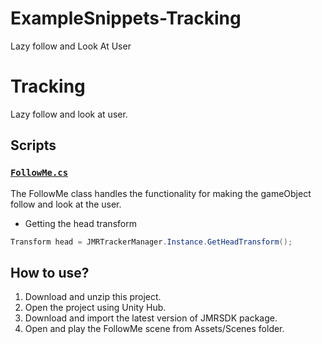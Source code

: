 # ExampleSnippets-Tracking
Lazy follow and Look At User

# Tracking
Lazy follow and look at user.

## Scripts 

### [`FollowMe.cs`](https://github.com/JioGlass-Dev/ExampleSnippets-Tracking/blob/main/Assets/Scripts/FollowMe/FollowMe.cs)
The FollowMe class handles the functionality for making the gameObject follow and look at the user.</br>
- Getting the head transform
```cs
Transform head = JMRTrackerManager.Instance.GetHeadTransform();
```

## How to use?
1. Download and unzip this project.
2. Open the project using Unity Hub.
3. Download and import the latest version of JMRSDK package.
4. Open and play the FollowMe scene from Assets/Scenes folder.
